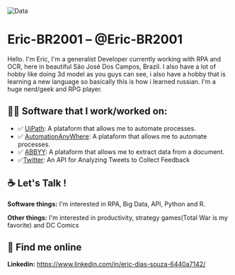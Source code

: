 ![Data](https://user-images.githubusercontent.com/56272232/87437156-547d9680-c5c4-11ea-9cb4-d3baa1ffd4ff.gif)
# Eric-BR2001 – @Eric-BR2001

Hello. I'm Eric, I'm a generalist Developer currently working with RPA and OCR, here in beautiful São José Dos Campos, Brazil. I also have a lot of hobby like doing 3d model as you guys can see, i also have a hobby that is learning a new language so basically this is how i learned russian. I'm a huge nerd/geek and RPG player.

## 👨‍💻 Software that I work/worked on:

* :white_check_mark: [UiPath](https://www.uipath.com/): A plataform that allows me to automate processes.
* :white_check_mark: [AutomationAnyWhere](https://www.automationanywhere.com/): A plataform that allows me to automate processes.
* :white_check_mark: [ABBYY](https://www.abbyy.com/): A plataform that allows me to extract data from a document.
* :white_check_mark:[Twitter](https://developer.twitter.com/en/docs): An API for Analyzing Tweets to Collect Feedback

## :coffee: Let's Talk !

**Software things:** I'm interested in RPA, Big Data, API, Python and R.

**Other things:** I'm interested in productivity, strategy games(Total War is my favorite) and DC Comics

## :telescope: Find me online

**Linkedin:** https://www.linkedin.com/in/eric-dias-souza-6440a7142/

